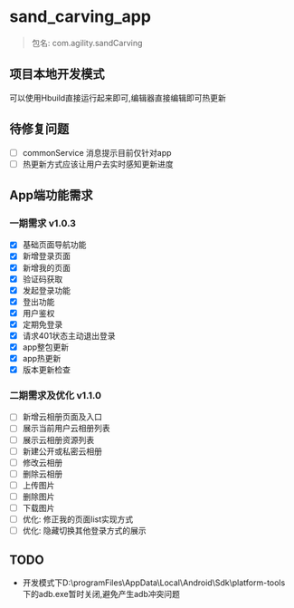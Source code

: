 # sand_carving_app
> 包名: com.agility.sandCarving

## 项目本地开发模式

可以使用Hbuild直接运行起来即可,编辑器直接编辑即可热更新

## 待修复问题

* [ ] commonService 消息提示目前仅针对app
* [ ] 热更新方式应该让用户去实时感知更新进度

## App端功能需求
### 一期需求 v1.0.3

* [x] 基础页面导航功能
* [x] 新增登录页面
* [x] 新增我的页面
* [x] 验证码获取 
* [x] 发起登录功能
* [x] 登出功能
* [x] 用户鉴权
* [x] 定期免登录
* [x] 请求401状态主动退出登录
* [x] app整包更新
* [x] app热更新
* [x] 版本更新检查

### 二期需求及优化 v1.1.0

* [ ] 新增云相册页面及入口
* [ ] 展示当前用户云相册列表
* [ ] 展示云相册资源列表
* [ ] 新建公开或私密云相册
* [ ] 修改云相册
* [ ] 删除云相册
* [ ] 上传图片
* [ ] 删除图片
* [ ] 下载图片
* [ ] 优化: 修正我的页面list实现方式
* [ ] 优化: 隐藏切换其他登录方式的展示

## TODO

* 开发模式下D:\programFiles\AppData\Local\Android\Sdk\platform-tools 下的adb.exe暂时关闭,避免产生adb冲突问题
